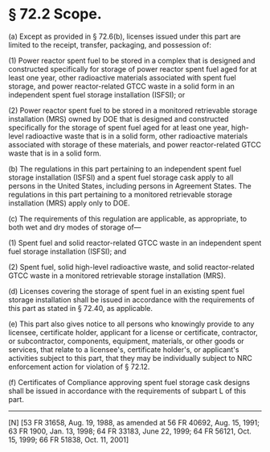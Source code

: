 # § 72.2   Scope.

(a) Except as provided in § 72.6(b), licenses issued under this part are limited to the receipt, transfer, packaging, and possession of:


(1) Power reactor spent fuel to be stored in a complex that is designed and constructed specifically for storage of power reactor spent fuel aged for at least one year, other radioactive materials associated with spent fuel storage, and power reactor-related GTCC waste in a solid form in an independent spent fuel storage installation (ISFSI); or


(2) Power reactor spent fuel to be stored in a monitored retrievable storage installation (MRS) owned by DOE that is designed and constructed specifically for the storage of spent fuel aged for at least one year, high-level radioactive waste that is in a solid form, other radioactive materials associated with storage of these materials, and power reactor-related GTCC waste that is in a solid form.


(b) The regulations in this part pertaining to an independent spent fuel storage installation (ISFSI) and a spent fuel storage cask apply to all persons in the United States, including persons in Agreement States. The regulations in this part pertaining to a monitored retrievable storage installation (MRS) apply only to DOE.


(c) The requirements of this regulation are applicable, as appropriate, to both wet and dry modes of storage of—


(1) Spent fuel and solid reactor-related GTCC waste in an independent spent fuel storage installation (ISFSI); and


(2) Spent fuel, solid high-level radioactive waste, and solid reactor-related GTCC waste in a monitored retrievable storage installation (MRS).


(d) Licenses covering the storage of spent fuel in an existing spent fuel storage installation shall be issued in accordance with the requirements of this part as stated in § 72.40, as applicable. 


(e) This part also gives notice to all persons who knowingly provide to any licensee, certificate holder, applicant for a license or certificate, contractor, or subcontractor, components, equipment, materials, or other goods or services, that relate to a licensee's, certificate holder's, or applicant's activities subject to this part, that they may be individually subject to NRC enforcement action for violation of § 72.12.


(f) Certificates of Compliance approving spent fuel storage cask designs shall be issued in accordance with the requirements of subpart L of this part.



---

[N] [53 FR 31658, Aug. 19, 1988, as amended at 56 FR 40692, Aug. 15, 1991; 63 FR 1900, Jan. 13, 1998; 64 FR 33183, June 22, 1999; 64 FR 56121, Oct. 15, 1999; 66 FR 51838, Oct. 11, 2001] 




